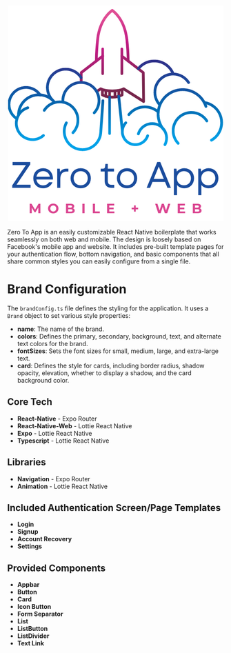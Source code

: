 
<p align="center">
  <img src="https://github.com/Alex-Amayo/ZeroToApp/blob/master/assets/logo.png" alt="Logo">
</p>

Zero To App is an easily customizable React Native boilerplate that works seamlessly on both web and mobile. The design is loosely based on Facebook's mobile app and website. 
It includes pre-built template pages for your authentication flow, bottom navigation, and basic components that all share common styles you can easily configure from a single file. 

# Brand Configuration

The `brandConfig.ts` file defines the styling for the application. It uses a `Brand` object to set various style properties:

- **name**: The name of the brand.
- **colors**: Defines the primary, secondary, background, text, and alternate text colors for the brand.
- **fontSizes**: Sets the font sizes for small, medium, large, and extra-large text.
- **card**: Defines the style for cards, including border radius, shadow opacity, elevation, whether to display a shadow, and the card background color.


## Core Tech
- **React-Native** - Expo Router
- **React-Native-Web** - Lottie React Native
- **Expo** - Lottie React Native
- **Typescript** - Lottie React Native

## Libraries
- **Navigation** - Expo Router
- **Animation** - Lottie React Native

## Included Authentication Screen/Page Templates

- **Login**
- **Signup**
- **Account Recovery**
- **Settings**


## Provided Components

- **Appbar**
- **Button**
- **Card**
- **Icon Button**
- **Form Separator**
- **List**
- **ListButton**
- **ListDivider**
- **Text Link**
